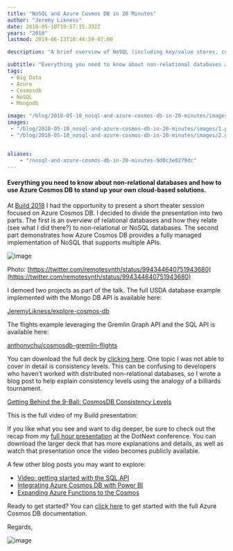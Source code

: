 ```yaml
---
title: "NoSQL and Azure Cosmos DB in 20 Minutes"
author: "Jeremy Likness"
date: 2018-05-10T19:57:15.332Z
years: "2018"
lastmod: 2019-06-13T10:44:59-07:00

description: "A brief overview of NoSQL (including key/value stores, column databases, document databases, and graphs) for SQL developers and how to implement a fully managed cloud solution using Azure Cosmos DB."

subtitle: "Everything you need to know about non-relational databases and how to use Azure Cosmos DB to stand up your own cloud-based solutions."
tags:
 - Big Data 
 - Azure 
 - Cosmosdb 
 - NoSQL 
 - Mongodb 

image: "/blog/2018-05-10_nosql-and-azure-cosmos-db-in-20-minutes/images/1.png" 
images:
 - "/blog/2018-05-10_nosql-and-azure-cosmos-db-in-20-minutes/images/1.png" 
 - "/blog/2018-05-10_nosql-and-azure-cosmos-db-in-20-minutes/images/2.gif" 


aliases:
    - "/nosql-and-azure-cosmos-db-in-20-minutes-9d0c3e0279dc"
---
```


#### Everything you need to know about non-relational databases and how to use Azure Cosmos DB to stand up your own cloud-based solutions.

At [Build 2018](https://www.youtube.com/playlist?list=PLlrxD0HtieHg7uB3_amVXvaRgxIcXLtYD) I had the opportunity to present a short theater session focused on Azure Cosmos DB. I decided to divide the presentation into two parts. The first is an overview of relational databases and how they relate (see what I did there?) to non-relational or NoSQL databases. The second part demonstrates how Azure Cosmos DB provides a fully managed implementation of NoSQL that supports multiple APIs.




![image](/blog/2018-05-10_nosql-and-azure-cosmos-db-in-20-minutes/images/1.png)

Photo: [https://twitter.com/remotesynth/status/994344640751943680](https://twitter.com/remotesynth/status/994344640751943680)



I demoed two projects as part of the talk. The full USDA database example implemented with the Mongo DB API is available here:

[JeremyLikness/explore-cosmos-db](https://github.com/JeremyLikness/explore-cosmos-db)


The flights example leveraging the Gremlin Graph API and the SQL API is available here:

[anthonychu/cosmosdb-gremlin-flights](https://github.com/anthonychu/cosmosdb-gremlin-flights)


You can download the full deck by [clicking here](https://jlikme.blob.core.windows.net/presentations/THR3511_Likness.pptx). One topic I was not able to cover in detail is consistency levels. This can be confusing to developers who haven’t worked with distributed non-relational databases, so I wrote a blog post to help explain consistency levels using the analogy of a billiards tournament.

[Getting Behind the 9-Ball: CosmosDB Consistency Levels](https://blog.jeremylikness.com/cloud-nosql-azure-cosmosdb-consistency-levels-cfe8348686e6)


This is the full video of my Build presentation:






If you like what you see and want to dig deeper, be sure to check out the recap from my [full hour presentation](https://blog.jeremylikness.com/dotnext-piter-2018-recap-91fbd02c67fa#a219) at the DotNext conference. You can download the larger deck that has more explanations and details, as well as watch that presentation once the video becomes publicly available.

A few other blog posts you may want to explore:

*   [Video: getting started with the SQL API](https://blog.jeremylikness.com/getting-started-with-cosmosdb-sql-api-da52719f30de)
*   [Integrating Azure Cosmos DB with Power BI](https://blog.jeremylikness.com/exploring-cosmosdb-with-powerbi-9192317087d8)
*   [Expanding Azure Functions to the Cosmos](https://blog.jeremylikness.com/expanding-azure-functions-to-the-cosmos-423d0cb920a)

Ready to get started? You can [click here](https://jlik.me/dhi) to get started with the full Azure Cosmos DB documentation.

Regards,




![image](/blog/2018-05-10_nosql-and-azure-cosmos-db-in-20-minutes/images/2.gif)
